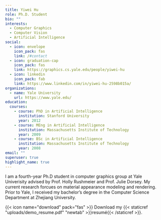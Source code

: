 ```yaml
---
title: Yiwei Hu
role: Ph.D. Student
bio: ""
interests:
  - Computer Graphics
  - Computer Vision
  - Artificial Intelligence
social:
  - icon: envelope
    icon_pack: fas
    link: /#contact
  - icon: graduation-cap
    icon_pack: fas
    link: https://graphics.cs.yale.edu/people/yiwei-hu
  - icon: linkedin
    icon_pack: fab
    link: https://www.linkedin.com/in/yiwei-hu-2598b015a/
organizations:
  - name: Yale University
    url: https://www.yale.edu/
education:
  courses:
    - course: PhD in Artificial Intelligence
      institution: Stanford University
      year: 2012
    - course: MEng in Artificial Intelligence
      institution: Massachusetts Institute of Technology
      year: 2009
    - course: BSc in Artificial Intelligence
      institution: Massachusetts Institute of Technology
      year: 2008
email: ""
superuser: true
highlight_name: true
---
```

I am a fourth-year Ph.D student in computer graphics group at Yale Univerisity advised by Prof. Holly Rushmeier and Prof. Julie Dorsey. My current research forcues on material appearance modeling and rendering. Prior to Yale, I received my bachelor’s degree in the Computer Science Department at Zhejiang University.

{{< icon name="download" pack="fas" >}} Download my {{< staticref "uploads/demo_resume.pdf" "newtab" >}}resumé{{< /staticref >}}.